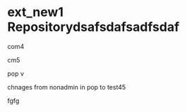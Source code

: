 # ext_new1 Repositorydsafsdafsadfsdaf

com4

cm5

pop v

chnages from nonadmin in pop to test45


fgfg
